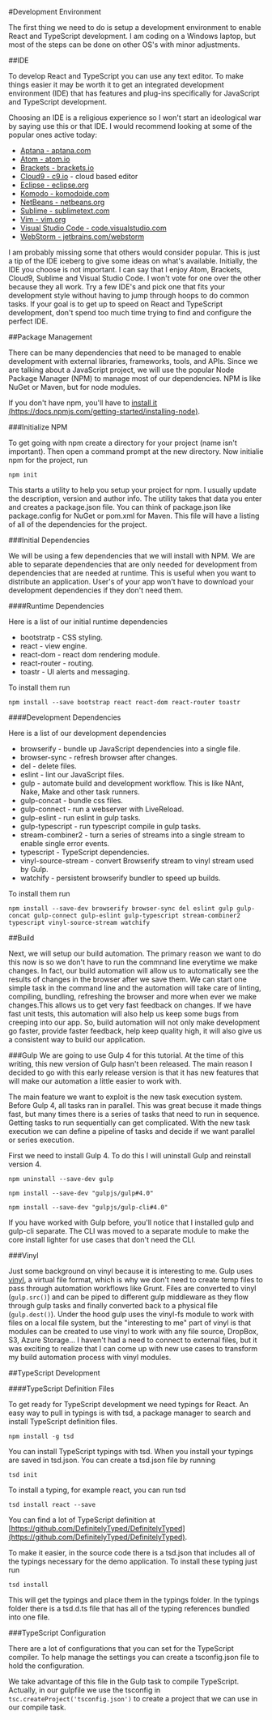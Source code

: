 #Development Environment

The first thing we need to do is setup a development environment to enable React and TypeScript development. I am coding on a Windows laptop, but most of the steps can be done on other OS's with minor adjustments.

##IDE

To develop React and TypeScript you can use any text editor. To make things easier it may be worth it to get an integrated development environment (IDE) that has features and plug-ins specifically for JavaScript and TypeScript development.

Choosing an IDE is a religious experience so I won't start an ideological war by saying use this or that IDE. I would recommend looking at some of the popular ones active today:

- [Aptana - aptana.com](http://www.aptana.com/)
- [Atom - atom.io](https://atom.io/)
- [Brackets - brackets.io](http://brackets.io/)
- [Cloud9 - c9.io](https://c9.io/) - cloud based editor
- [Eclipse - eclipse.org](https://eclipse.org/downloads/)
- [Komodo - komodoide.com](http://komodoide.com/)
- [NetBeans - netbeans.org](https://netbeans.org/)
- [Sublime - sublimetext.com](http://www.sublimetext.com/)
- [Vim - vim.org](http://www.vim.org/)
- [Visual Studio Code - code.visualstudio.com](https://code.visualstudio.com/)
- [WebStorm - jetbrains.com/webstorm](https://www.jetbrains.com/webstorm/)

I am probably missing some that others would consider popular. This is just a tip of the IDE iceberg to give some ideas on what's available. Initially, the IDE you choose is not important. I can say that I enjoy Atom, Brackets, Cloud9, Sublime and Visual Studio Code. I won't vote for one over the other because they all work. Try a few IDE's and pick one that fits your development style without having to jump through hoops to do common tasks. If your goal is to get up to speed on React and TypeScript development, don't spend too much time trying to find and configure the perfect IDE.

##Package Management

There can be many dependencies that need to be managed to enable development with external libraries, frameworks, tools, and APIs. Since we are talking about a JavaScript project, we will use the popular Node Package Manager (NPM) to manage most of our dependencies. NPM is like NuGet or Maven, but for node modules. 

If you don't have npm, you'll have to [install it (https://docs.npmjs.com/getting-started/installing-node)](https://docs.npmjs.com/getting-started/installing-node). 

###Initialize NPM

To get going with npm create a directory for your project (name isn't important). Then open a command prompt at the new directory. Now initialie npm for the project, run

`npm init`

This starts a utility to help you setup your project for npm. I usually update the description, version and author info. The utility takes that data you enter and creates a package.json file. You can think of package.json like package.config for NuGet or pom.xml for Maven. This file will have a listing of all of the dependencies for the project.

###Initial Dependencies

We will be using a few dependencies that we will install with NPM. We are able to separate dependencies that are only needed for development from dependencies that are needed at runtime. This is useful when you want to distribute an application. User's of your app won't have to download your development dependencies if they don't need them.

####Runtime Dependencies

Here is a list of our initial runtime dependencies

- bootstratp - CSS styling.
- react - view engine.
- react-dom - react dom rendering module.
- react-router - routing.
- toastr - UI alerts and messaging.

To install them run

`npm install --save bootstrap react react-dom react-router toastr`

####Development Dependencies

Here is a list of our development dependencies

- browserify - bundle up JavaScript dependencies into a single file.
- browser-sync - refresh browser after changes.
- del - delete files.
- eslint - lint our JavaScript files.
- gulp - automate build and development workflow. This is like NAnt, Nake, Make and other task runners.
- gulp-concat - bundle css files.
- gulp-connect - run a webserver with LiveReload.
- gulp-eslint - run eslint in gulp tasks.
- gulp-typescript - run typescript compile in gulp tasks.
- stream-combiner2 - turn a series of streams into a single stream to enable single error events.
- typescript - TypeScript dependencies.
- vinyl-source-stream - convert Browserify stream to vinyl stream used by Gulp.
- watchify - persistent browserify bundler to speed up builds.

To install them run

`npm install --save-dev browserify browser-sync del eslint gulp gulp-concat gulp-connect gulp-eslint gulp-typescript stream-combiner2 typescript vinyl-source-stream watchify`


##Build

Next, we will setup our build automation. The primary reason we want to do this now is so we don't have to run the commnand line everytime we make changes. In fact, our build automation will allow us to automatically see the results of changes in the browser after we save them. We can start one simple task in the command line and the automation will take care of linting, compiling, bundling, refreshing the browser and more when ever we make changes.This allows us to get very fast feedback on changes. If we have fast unit tests, this automation will also help us keep some bugs from creeping into our app. So, build automation will not only make development go faster, provide faster feedback, help keep quality high, it will also give us a consistent way to build our application.

###Gulp
We are going to use Gulp 4 for this tutorial. At the time of this writing, this new version of Gulp hasn't been released. The main reason I decided to go with this early release version is that it has new features that will make our automation a little easier to work with.

The main feature we want to exploit is the new task execution system. Before Gulp 4, all tasks ran in parallel. This was great becuse it made things fast, but many times there is a series of tasks that need to run in sequence. Getting tasks to run sequentially can get complicated. With the new task execution we can define a pipeline of tasks and decide if we want parallel or series execution.

First we need to install Gulp 4. To do this I will uninstall Gulp and reinstall version 4.

`npm uninstall --save-dev gulp`

`npm install --save-dev "gulpjs/gulp#4.0"`

`npm install --save-dev "gulpjs/gulp-cli#4.0"`

If you have worked with Gulp before, you'll notice that I installed gulp and gulp-cli separate. The CLI was moved to a separate module to make the core install lighter for use cases that don't need the CLI.

###Vinyl

Just some background on vinyl because it is interesting to me. Gulp uses [vinyl](https://github.com/gulpjs/vinyl), a virtual file format, which is why we don't need to create temp files to pass through automation workflows like Grunt. Files are converted to vinyl (`gulp.src()`) and can be piped to different gulp middleware as they flow through gulp tasks and finally converted back to a physical file (`gulp.dest()`). Under the hood gulp uses the vinyl-fs module to work with files on a local file system, but the "interesting to me" part of vinyl is that modules can be created to use vinyl to work with any file source, DropBox, S3, Azure Storage... I haven't had a need to connect to external files, but it was exciting to realize that I can come up with new use cases to transform my build automation process with vinyl modules.

##TypeScript Development

####TypeScript Definition Files

To get ready for TypeScript development we need typings for React. An easy way to pull in typings is with tsd, a package manager to search and install TypeScript definition files. 

`npm install -g tsd`

You can install TypeScript typings with tsd. When you install your typings are saved in tsd.json. You can create a tsd.json file by running

`tsd init`

To install a typing, for example react, you can run tsd

`tsd install react --save`

You can find a lot of TypeScript definition at [https://github.com/DefinitelyTyped/DefinitelyTyped](https://github.com/DefinitelyTyped/DefinitelyTyped).

To make it easier, in the source code there is a tsd.json that includes all of the typings necessary for the demo application. To install these typing just run

`tsd install`

This will get the typings and place them in the typings folder. In the typings folder there is a tsd.d.ts file that has all of the typing references bundled into one file.

###TypeScript Configuration

There are a lot of configurations that you can set for the TypeScript compiler. To help manage the settings you can create a tsconfig.json file to hold the configuration.

We take advantage of this file in the Gulp task to compile TypeScript. Actually, in our gulpfile we use the tsconfig in `tsc.createProject('tsconfig.json')` to create a project that we can use in our compile task.
